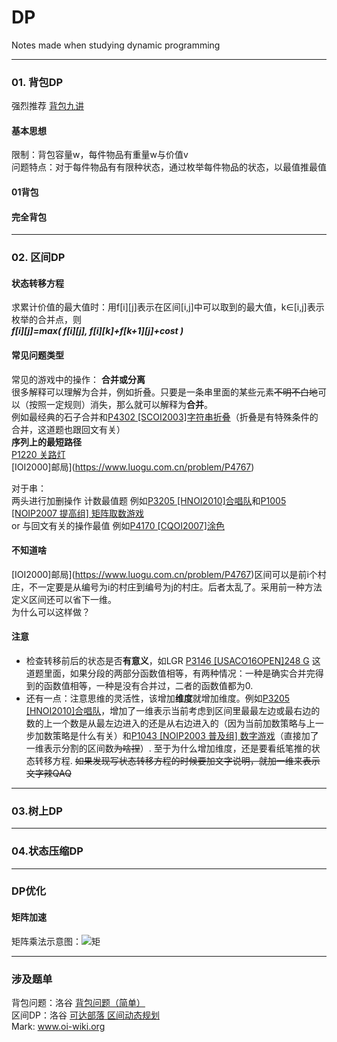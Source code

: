 # DP
Notes made when studying dynamic programming  

---

### 01. 背包DP
强烈推荐 [背包九讲](https://www.kancloud.cn/kancloud/pack/70124)
#### 基本思想
限制：背包容量w，每件物品有重量w与价值v  
问题特点：对于每件物品有有限种状态，通过枚举每件物品的状态，以最值推最值
#### 01背包
#### 完全背包
---
### 02. 区间DP
#### 状态转移方程
求累计价值的最大值时：用f[i][j]表示在区间[i,j]中可以取到的最大值，k∈[i,j]表示枚举的合并点，则  
***f[i][j]=max( f[i][j], f[i][k]+f[k+1][j]+cost )***  
#### 常见问题类型  
常见的游戏中的操作：
**合并或分离**  
很多解释可以理解为合并，例如折叠。只要是一条串里面的某些元素~~不明不白地~~可以（按照一定规则）消失，那么就可以解释为**合并**。  
例如最经典的石子合并和[P4302 [SCOI2003]字符串折叠](https://www.luogu.com.cn/problem/P4302)（折叠是有特殊条件的合并，这道题也跟回文有关）  
**序列上的最短路径**  
[P1220 关路灯](https://www.luogu.com.cn/problem/P1220)  
[IOI2000]邮局](https://www.luogu.com.cn/problem/P4767)

对于串：  
两头进行加删操作 计数最值题 例如[P3205 [HNOI2010]合唱队](https://www.luogu.com.cn/problem/P3205)和[P1005 [NOIP2007 提高组] 矩阵取数游戏](https://www.luogu.com.cn/problem/P1005)  
or 与回文有关的操作最值 例如[P4170 [CQOI2007]涂色](https://www.luogu.com.cn/problem/P4170)
  
#### 不知道啥
[IOI2000]邮局](https://www.luogu.com.cn/problem/P4767)区间可以是前i个村庄，不一定要是从编号为i的村庄到编号为j的村庄。后者太乱了。采用前一种方法定义区间还可以省下一维。  
为什么可以这样做？  

#### 注意
- 检查转移前后的状态是否**有意义**，如LGR [P3146 [USACO16OPEN]248 G](https://www.luogu.com.cn/problem/P3146) 这道题里面，如果分段的两部分函数值相等，有两种情况：一种是确实合并完得到的函数值相等，一种是没有合并过，二者的函数值都为0.  
- 还有一点：注意思维的灵活性，该增加**维度**就增加维度。例如[P3205 [HNOI2010]合唱队](https://www.luogu.com.cn/problem/P3205)，增加了一维表示当前考虑到区间里最最左边或最右边的数的上一个数是从最左边进入的还是从右边进入的（因为当前加数策略与上一步加数策略是什么有关）和[P1043 [NOIP2003 普及组] 数字游戏](https://www.luogu.com.cn/problem/P1043)（直接加了一维表示分割的区间数~~为啥捏~~）. 至于为什么增加维度，还是要看纸笔推的状态转移方程. ~~如果发现写状态转移方程的时候要加文字说明，就加一维来表示文字辣QAQ~~

---
### 03.树上DP
---
### 04.状态压缩DP
---
### DP优化
#### 矩阵加速
矩阵乘法示意图：![矩](https://img2018.cnblogs.com/blog/1749451/201908/1749451-20190826113709947-2107024256.png "矩阵乘法示意图")

---
### 涉及题单  
背包问题：洛谷 [背包问题（简单）](https://www.luogu.com.cn/training/8917)  
区间DP：洛谷 [可达部落 区间动态规划](https://www.luogu.com.cn/training/55511#problems)  
Mark: www.oi-wiki.org
